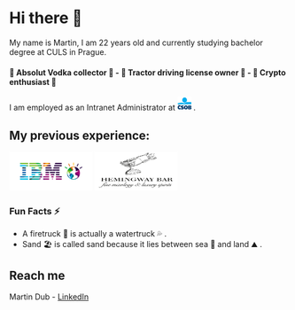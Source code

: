 # Hi there 👋

My name is Martin, I am 22 years old and currently studying bachelor degree at CULS in Prague.

#### :tropical_drink: Absolut Vodka collector :tropical_drink: - :tractor: Tractor driving license owner :tractor: - :money_with_wings: Crypto enthusiast :money_with_wings:

I am employed as an Intranet Administrator at <img src="https://github.com/MarvelousMartin/marvelousmartin/blob/main/assets/csob-logo.png?raw=true" width="25" height="25"> .

## My previous experience: <br>
<a><img src="https://github.com/MarvelousMartin/marvelousmartin/blob/main/assets/ibmlogo.png?raw=true" width="150" height="70">
<img src="https://github.com/MarvelousMartin/marvelousmartin/blob/main/assets/hemingway-bar-praha.png?raw=true" width="150" height="70"></a>
<br>

### Fun Facts ⚡
-  A firetruck :fire_engine: is actually a watertruck :sweat_drops: .
-  Sand 🏖️ is called sand because it lies between sea 🌊 and land ⛰️ .


## Reach me

Martin Dub - [LinkedIn](https://www.linkedin.com/in/martin-dub/)
